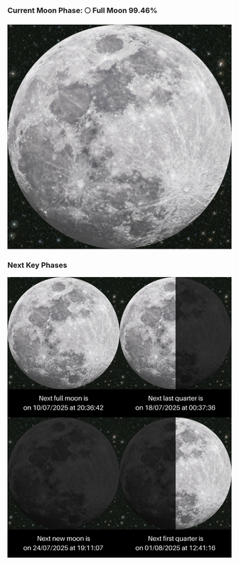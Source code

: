 ### Current Moon Phase: 🌕 Full Moon 99.46%
![Moon Phase](moonphase.png)
### Next Key Phases
![Gallery](gallery.png)
